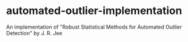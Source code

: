 # automated-outlier-implementation
 An implementation of "Robust Statistical Methods for Automated Outlier Detection" by  J. R. Jee
